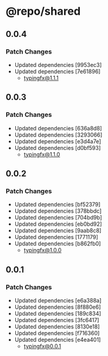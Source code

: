 # @repo/shared

## 0.0.4

### Patch Changes

- Updated dependencies [9953ec3]
- Updated dependencies [7e61896]
  - typingfx@1.1.1

## 0.0.3

### Patch Changes

- Updated dependencies [636a8d8]
- Updated dependencies [3293066]
- Updated dependencies [e3d4a7e]
- Updated dependencies [d0bf593]
  - typingfx@1.1.0

## 0.0.2

### Patch Changes

- Updated dependencies [bf52379]
- Updated dependencies [378bbdc]
- Updated dependencies [704bd9b]
- Updated dependencies [eb0bd92]
- Updated dependencies [9aab8c8]
- Updated dependencies [1771179]
- Updated dependencies [b862fb0]
  - typingfx@1.0.0

## 0.0.1

### Patch Changes

- Updated dependencies [e6a388a]
- Updated dependencies [8f880e6]
- Updated dependencies [189c834]
- Updated dependencies [3fc6417]
- Updated dependencies [8130e18]
- Updated dependencies [f716360]
- Updated dependencies [e4ea401]
  - typingfx@0.0.1
